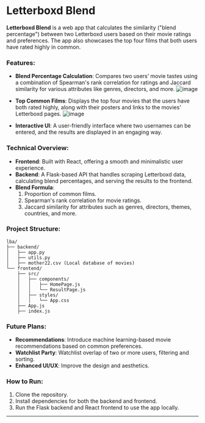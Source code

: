 # Letterboxd Blend

**Letterboxd Blend** is a web app that calculates the similarity ("blend percentage") between two Letterboxd users based on their movie ratings and preferences. The app also showcases the top four films that both users have rated highly in common.

### Features:
- **Blend Percentage Calculation**: Compares two users’ movie tastes using a combination of Spearman's rank correlation for ratings and Jaccard similarity for various attributes like genres, directors, and more.
  ![image](https://github.com/user-attachments/assets/a31af927-a87b-4f38-914c-0c4971e5327f)


- **Top Common Films**: Displays the top four movies that the users have both rated highly, along with their posters and links to the movies' Letterboxd pages.
  ![image](https://github.com/user-attachments/assets/4b394ae0-c303-408c-ad82-11cbe5ab9d4c)

  
- **Interactive UI**: A user-friendly interface where two usernames can be entered, and the results are displayed in an engaging way.

### Technical Overview:
- **Frontend**: Built with React, offering a smooth and minimalistic user experience.
- **Backend**: A Flask-based API that handles scraping Letterboxd data, calculating blend percentages, and serving the results to the frontend.
- **Blend Formula**: 
  1. Proportion of common films.
  2. Spearman's rank correlation for movie ratings.
  3. Jaccard similarity for attributes such as genres, directors, themes, countries, and more.
  
### Project Structure:
```
lba/
├── backend/
│   ├── app.py
│   ├── utils.py
│   ├── mother22.csv (Local database of movies)
└── frontend/
    ├── src/
    │   ├── components/
    │   │   ├── HomePage.js
    │   │   └── ResultPage.js
    │   ├── styles/
    │   │   └── App.css
    ├── App.js
    ├── index.js
```

### Future Plans:
- **Recommendations**: Introduce machine learning-based movie recommendations based on common preferences.
- **Watchlist Party**: Watchlist overlap of two or more users, filtering and sorting.
- **Enhanced UI/UX**: Improve the design and aesthetics.

### How to Run:
1. Clone the repository.
2. Install dependencies for both the backend and frontend.
3. Run the Flask backend and React frontend to use the app locally.

---
